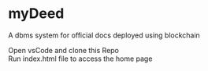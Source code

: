 # myDeed
A dbms system for official docs deployed using blockchain

Open vsCode and clone this Repo <br>
Run index.html file to access the home page
